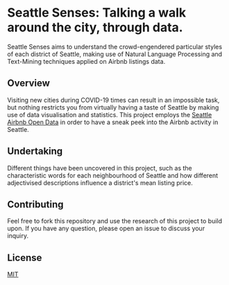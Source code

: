 # Seattle Senses: Talking a walk around the city, through data.
Seattle Senses aims to understand the crowd-engendered particular styles of each district of Seattle, making use of Natural Language Processing and Text-Mining techniques applied on Airbnb listings data.

## Overview

Visiting new cities during COVID-19 times can result in an impossible task, but nothing restricts you from virtually having a taste of Seattle by making use of data visualisation and statistics. This project employs the [Seattle Airbnb Open Data](https://www.kaggle.com/airbnb/seattle) in order to have a sneak peek into the Airbnb activity in Seattle.

## Undertaking
Different things have been uncovered in this project, such as the characteristic words for each neighbourhood of Seattle and how different adjectivised descriptions influence a district's mean listing price.



## Contributing
Feel free to fork this repository and use the research of this project to build upon. If you have any question, please open an issue to discuss your inquiry.

## License
[MIT](https://choosealicense.com/licenses/mit/)
